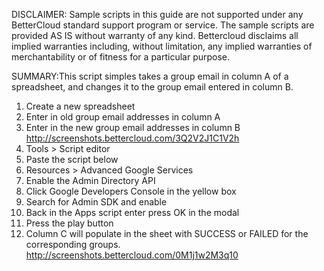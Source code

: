 DISCLAIMER: Sample scripts in this guide are not supported under any BetterCloud standard support program or service. The sample scripts are provided AS IS without warranty of any kind. Bettercloud disclaims all implied warranties including, without limitation, any implied warranties of merchantability or of fitness for a particular purpose.

SUMMARY:This script simples takes a group email in column A of a spreadsheet, and changes it to the group email entered in column B. 

1) Create a new spreadsheet
2) Enter in old group email addresses in column A 
3) Enter in the new group email addresses in column B http://screenshots.bettercloud.com/3Q2V2J1C1V2h
4) Tools > Script editor
5) Paste the script below
6) Resources > Advanced Google Services
7) Enable the Admin Directory API
8) Click Google Developers Console in the yellow box
9) Search for Admin SDK and enable
10) Back in the Apps script enter press OK in the modal
11) Press the play button
12) Column C will populate in the sheet with SUCCESS or FAILED for the corresponding groups. http://screenshots.bettercloud.com/0M1j1w2M3q10
